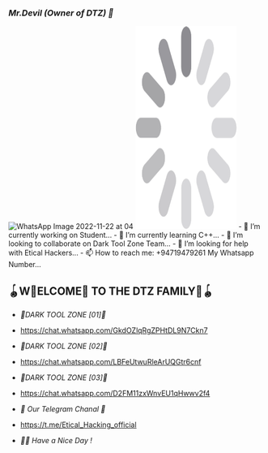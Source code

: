 ### *_Mr.Devil (Owner of DTZ) 👋_*


![WhatsApp Image 2022-11-22 at 04](https://user-images.githubusercontent.com/118705843/203276722-a75b0e01-d202-4b28-819d-cf3f2bfd18ee.jpg)
<img src="https://github.com/MrDTZ/mrDTZ/blob/main/loading-buffering.gif" width="200" height="400" /> - 🔭 I’m currently working on Student... 
                                                                                                      - 🌱 I’m currently learning C++...
                                                                                                      - 👯 I’m looking to collaborate on Dark Tool Zone                                                                                                            Team... 
                                                                                                      - 🤔 I’m looking for help with Etical Hackers... 
                                                                                                      - 📫 How to reach me: +94719479261 My Whatsapp                                                                                                                Number...




## 🪀W⃢ELCOME⃤ TO THE DTZ FAMILY⃢🪀


- *_📍DARK TOOL ZONE [01]📍_*

- https://chat.whatsapp.com/GkdOZlqRgZPHtDL9N7Ckn7

- *_📍DARK TOOL ZONE [02]📍_*

- https://chat.whatsapp.com/LBFeUtwuRleArUQGtr6cnf

- *_📍DARK TOOL ZONE [03]📍_*

- https://chat.whatsapp.com/D2FM11zxWnvEU1qHwwv2f4

- *_🐉 Our Telegram Chanal 🐉_*

- https://t.me/Etical_Hacking_official

- *_🙋‍♂️ Have a Nice Day !_*
